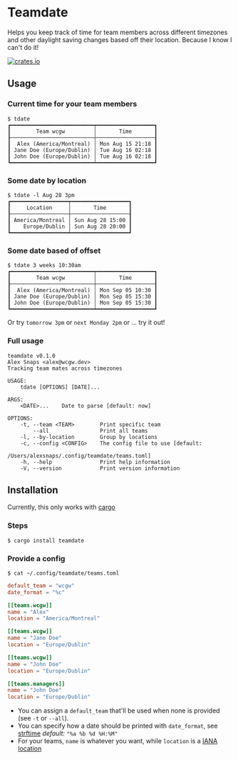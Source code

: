 # Teamdate

Helps you keep track of time for team members across different timezones 
and other daylight saving changes based off their location. Because I know I can't do it!

[![crates.io](https://img.shields.io/crates/v/teamdate.svg)](https://crates.io/crates/teamdate)

## Usage

### Current time for your team members

```shell
$ tdate 
┏━━━━━━━━━━━━━━━━━━━━━━━━━━┯━━━━━━━━━━━━━━━━━━┓
┃        Team wcgw         │       Time       ┃
┠──────────────────────────┼──────────────────┨
┃  Alex (America/Montreal) │ Mon Aug 15 21:18 ┃
┃ Jane Doe (Europe/Dublin) │ Tue Aug 16 02:18 ┃
┃ John Doe (Europe/Dublin) │ Tue Aug 16 02:18 ┃
┗━━━━━━━━━━━━━━━━━━━━━━━━━━┷━━━━━━━━━━━━━━━━━━┛
```

### Some date by location

```shell
$ tdate -l Aug 28 3pm 
┏━━━━━━━━━━━━━━━━━━┯━━━━━━━━━━━━━━━━━━┓
┃     Location     │       Time       ┃
┠──────────────────┼──────────────────┨
┃ America/Montreal │ Sun Aug 28 15:00 ┃
┃    Europe/Dublin │ Sun Aug 28 20:00 ┃
┗━━━━━━━━━━━━━━━━━━┷━━━━━━━━━━━━━━━━━━┛

```

### Some date based of offset

```shell
$ tdate 3 weeks 10:30am
┏━━━━━━━━━━━━━━━━━━━━━━━━━━┯━━━━━━━━━━━━━━━━━━┓
┃        Team wcgw         │       Time       ┃
┠──────────────────────────┼──────────────────┨
┃  Alex (America/Montreal) │ Mon Sep 05 10:30 ┃
┃ Jane Doe (Europe/Dublin) │ Mon Sep 05 15:30 ┃
┃ John Doe (Europe/Dublin) │ Mon Sep 05 15:30 ┃
┗━━━━━━━━━━━━━━━━━━━━━━━━━━┷━━━━━━━━━━━━━━━━━━┛
```

Or try `tomorrow 3pm` or `next Monday 2pm` or … try it out!

### Full usage

```shell
teamdate v0.1.0 
Alex Snaps <alex@wcgw.dev>
Tracking team mates across timezones

USAGE:
    tdate [OPTIONS] [DATE]...

ARGS:
    <DATE>...    Date to parse [default: now]

OPTIONS:
    -t, --team <TEAM>        Print specific team
        --all                Print all teams
    -l, --by-location        Group by locations
    -c, --config <CONFIG>    The config file to use [default:
                             /Users/alexsnaps/.config/teamdate/teams.toml]
    -h, --help               Print help information
    -V, --version            Print version information
```

## Installation

Currently, this only works with [cargo](https://doc.rust-lang.org/cargo/)

### Steps

```shell
$ cargo install teamdate
```

### Provide a config

```shell
$ cat ~/.config/teamdate/teams.toml
```

```toml
default_team = "wcgw"
date_format = "%c"

[[teams.wcgw]]
name = "Alex"
location = "America/Montreal"

[[teams.wcgw]]
name = "Jane Doe"
location = "Europe/Dublin"

[[teams.wcgw]]
name = "John Doe"
location = "Europe/Dublin"

[[teams.managers]]
name = "John Doe"
location = "Europe/Dublin"
```

- You can assign a `default_team` that'll be used when none is provided (see `-t` or `--all`).
- You can specify how a date should be printed with `date_format`, see [strftime](https://docs.rs/chrono/0.4.22/chrono/format/strftime/index.html) _default:_ `"%a %b %d %H:%M"`
- For your teams, `name` is whatever you want, while `location` is a [IANA location](https://en.wikipedia.org/wiki/List_of_tz_database_time_zones)

